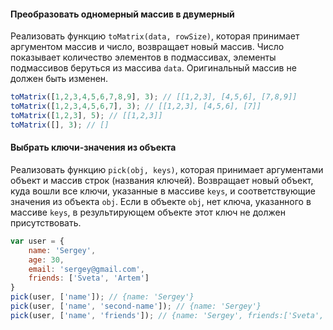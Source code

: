 #### Преобразовать одномерный массив в двумерный

Реализовать функцию `toMatrix(data, rowSize)`, которая принимает аргументом массив и число, возвращает новый массив.
Число показывает количество элементов в подмассивах, элементы подмассивов беруться из массива `data`. Оригинальный
массив не должен быть изменен.

```javascript
toMatrix([1,2,3,4,5,6,7,8,9], 3); // [[1,2,3], [4,5,6], [7,8,9]]
toMatrix([1,2,3,4,5,6,7], 3); // [[1,2,3], [4,5,6], [7]]
toMatrix([1,2,3], 5); // [[1,2,3]]
toMatrix([], 3); // []
```

#### Выбрать ключи-значения из объекта

Реализовать функцию `pick(obj, keys)`, которая принимает аргументами объект и массив строк (названия ключей). Возвращает
новый объект, куда вошли все ключи, указанные в массиве `keys`, и соответствующие значения из объекта `obj`. Если
в объекте `obj`, нет ключа, указанного в массиве `keys`, в результирующем объекте этот ключ не должен присутствовать.

```javascript
var user = {
    name: 'Sergey',
    age: 30,
    email: 'sergey@gmail.com',
    friends: ['Sveta', 'Artem']
}
pick(user, ['name']); // {name: 'Sergey'}
pick(user, ['name', 'second-name']); // {name: 'Sergey'}
pick(user, ['name', 'friends']); // {name: 'Sergey', friends:['Sveta', 'Artem']}
```
